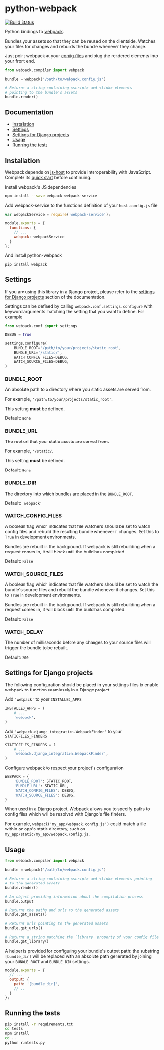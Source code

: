 python-webpack
==============

[![Build Status](https://travis-ci.org/markfinger/python-webpack.svg?branch=master)](https://travis-ci.org/markfinger/python-webpack)

Python bindings to [webpack](https://webpack.github.io). 

Bundles your assets so that they can be reused on the clientside. Watches your files for changes and 
rebuilds the bundle whenever they change.

Just point webpack at your [config files](https://webpack.github.io/docs/configuration.html) and plug
the rendered elements into your front end.

```python
from webpack.compiler import webpack

bundle = webpack('/path/to/webpack.config.js')

# Returns a string containing <script> and <link> elements 
# pointing to the bundle's assets
bundle.render()
```


Documentation
-------------

- [Installation](#installation)
- [Settings](#settings)
- [Settings for Django projects](#settings-for-django-projects)
- [Usage](#usage)
- [Running the tests](#running-the-tests)


Installation
------------

Webpack depends on [js-host](https://github.com/markfinger/python-js-host/) to provide
interoperability with JavaScript. Complete its 
[quick start](https://github.com/markfinger/python-js-host/#quick-start) before continuing.

Install webpack's JS dependencies

```bash
npm install --save webpack webpack-service
```

Add webpack-service to the functions definition of your `host.config.js` file

```javascript
var webpackService = require('webpack-service');

module.exports = {
  functions: {
    // ...
    webpack: webpackService
  }
};
```

And install python-webpack

```bash
pip install webpack
```


Settings
--------

If you are using this library in a Django project, please refer to the 
[settings for Django projects](#settings-for-django-projects) section of the documentation.

Settings can be defined by calling `webpack.conf.settings.configure` with keyword arguments matching 
the setting that you want to define. For example

```python
from webpack.conf import settings

DEBUG = True

settings.configure(
    BUNDLE_ROOT='/path/to/your/projects/static_root',
    BUNDLE_URL='/static/',
    WATCH_CONFIG_FILES=DEBUG,
    WATCH_SOURCE_FILES=DEBUG,
)
```


### BUNDLE_ROOT

An absolute path to a directory where you static assets are served from.

For example, `'/path/to/your/projects/static_root'`.

This setting **must** be defined.

Default: `None`


### BUNDLE_URL

The root url that your static assets are served from.

For example, `'/static/`.

This setting **must** be defined.

Default: `None`


### BUNDLE_DIR

The directory into which bundles are placed in the `BUNDLE_ROOT`.

Default: `'webpack'`


### WATCH_CONFIG_FILES

A boolean flag which indicates that file watchers should be set to watch config files and 
rebuild the resulting bundle whenever it changes. Set this to `True` in development environments.

Bundles are rebuilt in the background. If webpack is still rebuilding when a request comes in, it will 
block until the build has completed.

Default: `False`


### WATCH_SOURCE_FILES

A boolean flag which indicates that file watchers should be set to watch the bundle's
source files and rebuild the bundle whenever it changes. Set this to `True` in development environments.

Bundles are rebuilt in the background. If webpack is still rebuilding when a request comes in, it will 
block until the build has completed.

Default: `False`


### WATCH_DELAY

The number of milliseconds before any changes to your source files will trigger the bundle
to be rebuilt.

Default: `200`


Settings for Django projects
----------------------------

The following configuration should be placed in your settings files to enable webpack to function 
seamlessly in a Django project.

Add `'webpack'` to your `INSTALLED_APPS`

```python
INSTALLED_APPS = (
    # ...
    'webpack',
)
```

Add `'webpack.django_integration.WebpackFinder'` to your `STATICFILES_FINDERS`

```python
STATICFILES_FINDERS = (
    # ...
    'webpack.django_integration.WebpackFinder',
)
```

Configure webpack to respect your project's configuration

```python
WEBPACK = {
    'BUNDLE_ROOT': STATIC_ROOT,
    'BUNDLE_URL': STATIC_URL,
    'WATCH_CONFIG_FILES': DEBUG,
    'WATCH_SOURCE_FILES': DEBUG,
}
```

When used in a Django project, Webpack allows you to specify paths to config files which will be 
resolved with Django's file finders.

For example, `webpack('my_app/webpack.config.js')` could match a file within an app's static directory, 
such as `my_app/static/my_app/webpack.config.js`.


Usage
-----

```python
from webpack.compiler import webpack

bundle = webpack('/path/to/webpack.config.js')

# Returns a string containing <script> and <link> elements pointing 
# to the generated assets
bundle.render()

# An object providing information about the compilation process
bundle.output

# Returns the paths and urls to the generated assets
bundle.get_assets()

# Returns urls pointing to the generated assets
bundle.get_urls()

# Returns a string matching the `library` property of your config file
bundle.get_library()
```

A helper is provided for configuring your bundle's output path: the substring `[bundle_dir]` 
will be replaced with an absolute path generated by joining your `BUNDLE_ROOT` and `BUNDLE_DIR`
settings.

```javascript
module.exports = {
  // ...
  output: {
    path: '[bundle_dir]',
    // ..
  }
};
```


Running the tests
-----------------

```bash
pip install -r requirements.txt
cd tests
npm install
cd ..
python runtests.py
```
